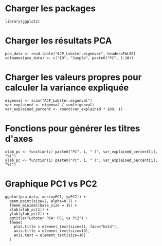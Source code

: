# Charger les packages
```
library(ggplot2)
```
# Charger les résultats PCA
```
pca_data <- read.table("ACP_Lobster.eigenvec", header=FALSE)
colnames(pca_data) <- c("ID", "Sample", paste0("PC", 1:10))
```
# Charger les valeurs propres pour calculer la variance expliquée
```
eigenval <- scan("ACP_Lobster.eigenval")
var_explained <- eigenval / sum(eigenval)
var_explained_percent <- round(var_explained * 100, 1)
```
# Fonctions pour générer les titres d'axes
```
xlab_pc <- function(i) paste0("PC", i, " (", var_explained_percent[i], "%)")
ylab_pc <- function(i) paste0("PC", i, " (", var_explained_percent[i], "%)")
```
# Graphique PC1 vs PC2
```
ggplot(pca_data, aes(x=PC1, y=PC2)) +
  geom_point(size=2, alpha=0.7) +
  theme_minimal(base_size = 15) +
  xlab(xlab_pc(1)) +
  ylab(ylab_pc(2)) +
  ggtitle("Lobster PCA: PC1 vs PC2") +
  theme(
    plot.title = element_text(size=21, face="bold"),
    axis.title = element_text(size=19),
    axis.text = element_text(size=16)
  )
```
